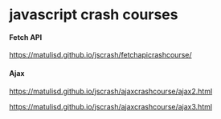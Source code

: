 # javascript crash courses

#### Fetch API
https://matulisd.github.io/jscrash/fetchapicrashcourse/

#### Ajax
https://matulisd.github.io/jscrash/ajaxcrashcourse/ajax2.html

https://matulisd.github.io/jscrash/ajaxcrashcourse/ajax3.html
